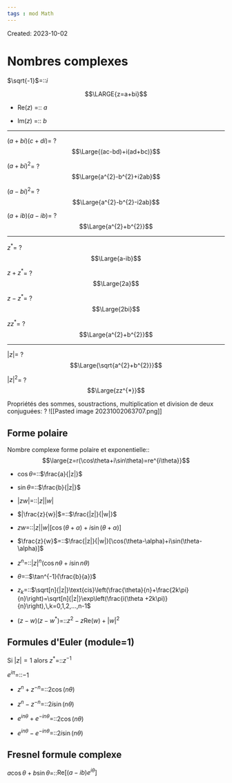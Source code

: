```yaml
---
tags : mod Math
---
```

Created: 2023-10-02

# Nombres complexes
$\sqrt{-1}$=::$i$
<!--SR:!2023-12-28,34,286-->

$$\LARGE{z=a+bi}$$
- Re($z$) =:: $a$
<!--SR:!2023-12-26,35,306-->
- Im($z$) =:: $b$
<!--SR:!2024-05-25,100,270-->

---
$(a+bi)(c+di)$=
?
$$\Large{(ac-bd)+i(ad+bc)}$$
<!--SR:!2023-11-22,2,226-->

$(a+bi)^{2}$=
?
$$\Large{a^{2}-b^{2}+i2ab}$$
<!--SR:!2023-11-26,10,250-->

$(a-bi)^{2}$=
?
$$\Large{a^{2}-b^{2}-i2ab}$$
<!--SR:!2023-12-05,11,230-->

$(a+ib)(a-ib)$=
?
$$\Large{a^{2}+b^{2}}$$
<!--SR:!2023-11-25,11,266-->

---

$z^{*}$=
?
$$\Large{a-ib}$$
<!--SR:!2023-12-28,30,311-->

$z+z^*$=
?
$$\Large{2a}$$
<!--SR:!2023-12-17,19,252-->

$z-z^{*}$=
?
$$\Large{2bi}$$
<!--SR:!2023-12-26,28,266-->

$zz^{*}$=
?
$$\Large{a^{2}+b^{2}}$$
<!--SR:!2023-12-05,15,230-->

---
$|z|$=
?
$$\Large{\sqrt{a^{2}+b^{2}}}$$
<!--SR:!2023-11-23,10,286-->

$|z|^{2}$=
?
$$\Large{zz^{*}}$$
<!--SR:!2023-12-16,19,246-->

Propriétés des sommes, soustractions, multiplication et division de deux conjuguées:
?
![[Pasted image 20231002063707.png]]
<!--SR:!2023-12-02,4,232-->

## Forme polaire
Nombre complexe forme polaire et exponentielle::$$\large{z=r(\cos\theta+i\sin\theta)=re^{i\theta}}$$
<!--SR:!2023-11-24,11,246-->

- $\cos\theta$=::$\frac{a}{|z|}$

- $\sin\theta$=::$\frac{b}{|z|}$

- $|zw|$=::$|z||w|$

- $|\frac{z}{w}|$=::$\frac{|z|}{|w|}$

- $zw$=::$|z||w|[\cos(\theta+\alpha)+i\sin(\theta+\alpha)]$

- $\frac{z}{w}$=::$\frac{|z|}{|w|}[\cos(\theta-\alpha)+i\sin(\theta-\alpha)]$

- $z^{n}$=::$|z|^{n}(\cos n\theta+i\sin n\theta)$

- $\theta$=::$\tan^{-1}(\frac{b}{a})$

- $z_{k}$=::$\sqrt[n]{|z|}\text{cis}\left(\frac{\theta}{n}+\frac{2k\pi}{n}\right)=\sqrt[n]{|z|}\exp\left(\frac{i(\theta +2k\pi)}{n}\right),\,k=0,1,2,...,n-1$

- $(z-w)(z-w^{*})$=::$z^{2}-z\text{Re}(w)+|w|^{2}$

## Formules d'Euler (module=1)
Si $|z|=1$ alors $z^{*}$=::$z^{-1}$

$e^{i\pi}$=::$-1$

- $z^{n}+z^{-n}$=::$2\cos(n\theta)$

- $z^{n}-z^{-n}$=::$2i\sin(n\theta)$

- $e^{in\theta}+e^{-in\theta}$=::$2\cos(n\theta)$

- $e^{in\theta}-e^{-in\theta}$=::$2i\sin(n\theta)$

## Fresnel formule complexe
$a\cos\theta+b\sin\theta$=::$\text{Re}[(a-ib)e^{i\theta}]$
